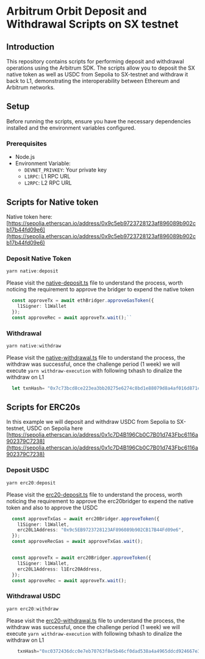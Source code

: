 # Arbitrum Orbit Deposit and Withdrawal Scripts on SX testnet

## Introduction

This repository contains scripts for performing deposit and withdrawal operations using the Arbitrum SDK. The scripts allow you to deposit the SX native token as well as USDC from Sepolia to SX-testnet and withdraw it back to L1, demonstrating the interoperability between Ethereum and Arbitrum networks.

## Setup

Before running the scripts, ensure you have the necessary dependencies installed and the environment variables configured.

### Prerequisites

- Node.js
- Environment Variable:
  - `DEVNET_PRIVKEY`: Your private key
  - `L1RPC`: L1 RPC URL
  - `L2RPC`: L2 RPC URL

## Scripts for Native token 

Native token here: [https://sepolia.etherscan.io/address/0x9c5eb9723728123af896089b902cb17b44fd09e6](https://sepolia.etherscan.io/address/0x9c5eb9723728123af896089b902cb17b44fd09e6)

### Deposit Native Token

```typescript
yarn native:deposit
```
Please visit the [native-deposit.ts](./src/native-deposit.ts) file to understand the process, worth noticing the requirement to approve the bridger to expend the native token

```typescript
  const approveTx = await ethBridger.approveGasToken({
    l1Signer: l1Wallet
  });
  const approveRec = await approveTx.wait();``

```

### Withdrawal

```typescript
yarn native:withdraw
```

Please visit the [native-withdrawal.ts](./src/native-withdrawal.ts) file to understand the process, the withdraw was successful, once the challenge period (1 week) we will execute `yarn withdraw-execution` with following txhash to dinalize the withdraw on L1

```typescript
  let txnHash= "0x7c73bcd8ce223ea3bb20275e6274c8bd1e88079d8a4af016d871cf824036201d" 
```

## Scripts for ERC20s
In this example we will deposit and withdraw USDC from Sepolia to SX-testnet, USDC on Sepolia here [https://sepolia.etherscan.io/address/0x1c7D4B196Cb0C7B01d743Fbc6116a902379C7238](https://sepolia.etherscan.io/address/0x1c7D4B196Cb0C7B01d743Fbc6116a902379C7238)

### Deposit USDC

```typescript
yarn erc20:deposit
```
Please visit the [erc20-deposit.ts](./src/erc20-deposit.ts) file to understand the process, worth noticing the requirement to approve the erc20bridger to expend the native token and also to approve the USDC

```typescript
  const approveTxGas = await erc20Bridger.approveToken({
    l1Signer: l1Wallet,
    erc20L1Address: "0x9c5EB9723728123AF896089b902CB17B44Fd09e6",
  });
  const approveRecGas = await approveTxGas.wait();


  const approveTx = await erc20Bridger.approveToken({
    l1Signer: l1Wallet,
    erc20L1Address: l1Erc20Address,
  });
  const approveRec = await approveTx.wait();

```

### Withdrawal USDC

```typescript
yarn erc20:withdraw
```

Please visit the [erc20-withdrawal.ts](./src/erc20-withdrawal.ts) file to understand the process, the withdraw was successful, once the challenge period (1 week) we will execute `yarn withdraw-execution` with following txhash to dinalize the withdraw on L1

```typescript
    txnHash="0xc0372436dcc0e7eb70763f8e5b46cf0dad538a4a4965ddcd924667e32c5362c0"
```